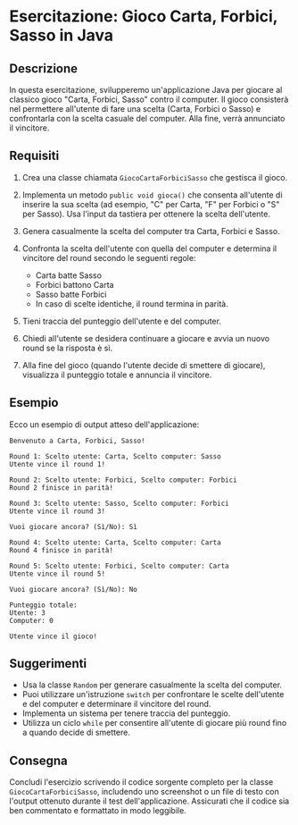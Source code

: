 # Esercitazione: Gioco Carta, Forbici, Sasso in Java

## Descrizione

In questa esercitazione, svilupperemo un'applicazione Java per giocare al classico gioco "Carta, Forbici, Sasso" contro il computer. Il gioco consisterà nel permettere all'utente di fare una scelta (Carta, Forbici o Sasso) e confrontarla con la scelta casuale del computer. Alla fine, verrà annunciato il vincitore.

## Requisiti

1. Crea una classe chiamata `GiocoCartaForbiciSasso` che gestisca il gioco.

2. Implementa un metodo `public void gioca()` che consenta all'utente di inserire la sua scelta (ad esempio, "C" per Carta, "F" per Forbici o "S" per Sasso). Usa l'input da tastiera per ottenere la scelta dell'utente.

3. Genera casualmente la scelta del computer tra Carta, Forbici e Sasso.

4. Confronta la scelta dell'utente con quella del computer e determina il vincitore del round secondo le seguenti regole:
   - Carta batte Sasso
   - Forbici battono Carta
   - Sasso batte Forbici
   - In caso di scelte identiche, il round termina in parità.

5. Tieni traccia del punteggio dell'utente e del computer.

6. Chiedi all'utente se desidera continuare a giocare e avvia un nuovo round se la risposta è sì.

7. Alla fine del gioco (quando l'utente decide di smettere di giocare), visualizza il punteggio totale e annuncia il vincitore.

## Esempio

Ecco un esempio di output atteso dell'applicazione:

```
Benvenuto a Carta, Forbici, Sasso!

Round 1: Scelto utente: Carta, Scelto computer: Sasso
Utente vince il round 1!

Round 2: Scelto utente: Forbici, Scelto computer: Forbici
Round 2 finisce in parità!

Round 3: Scelto utente: Sasso, Scelto computer: Forbici
Utente vince il round 3!

Vuoi giocare ancora? (Sì/No): Sì

Round 4: Scelto utente: Carta, Scelto computer: Carta
Round 4 finisce in parità!

Round 5: Scelto utente: Forbici, Scelto computer: Carta
Utente vince il round 5!

Vuoi giocare ancora? (Sì/No): No

Punteggio totale:
Utente: 3
Computer: 0

Utente vince il gioco!
```

## Suggerimenti

- Usa la classe `Random` per generare casualmente la scelta del computer.
- Puoi utilizzare un'istruzione `switch` per confrontare le scelte dell'utente e del computer e determinare il vincitore del round.
- Implementa un sistema per tenere traccia del punteggio.
- Utilizza un ciclo `while` per consentire all'utente di giocare più round fino a quando decide di smettere.

## Consegna

Concludi l'esercizio scrivendo il codice sorgente completo per la classe `GiocoCartaForbiciSasso`, includendo uno screenshot o un file di testo con l'output ottenuto durante il test dell'applicazione. Assicurati che il codice sia ben commentato e formattato in modo leggibile.

